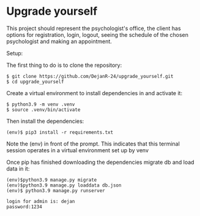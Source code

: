 # Upgrade yourself

This project should represent the psychologist's office, 
the client has options for registration, login, logout, 
seeing the schedule of the chosen psychologist and making an appointment. 

Setup:

The first thing to do is to clone the repository:
```
$ git clone https://github.com/DejanR-24/upgrade_yourself.git
$ cd upgrade_yourself
```
Create a virtual environment to install dependencies in and activate it:
```
$ python3.9 -m venv .venv
$ source .venv/bin/activate
```
Then install the dependencies:
```
(env)$ pip3 install -r requirements.txt
```
Note the (env) in front of the prompt. This indicates that this terminal session operates in a virtual environment set up by venv

Once pip has finished downloading the dependencies migrate db and load data in it:
```
(env)$python3.9 manage.py migrate
(env)$python3.9 manage.py loaddata db.json
(env)$ python3.9 manage.py runserver
```
```
login for admin is: dejan 
password:1234
```
